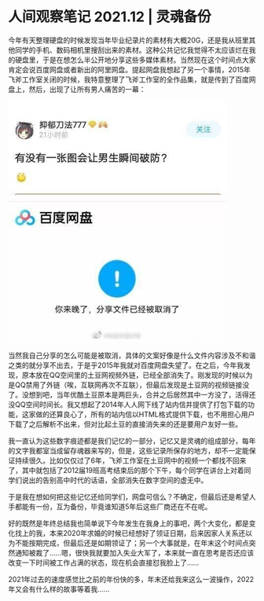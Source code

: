 # 人间观察笔记 2021.12 | 灵魂备份

今年有天整理硬盘的时候发现当年毕业纪录片的素材有大概20G，还是我从班里其他同学的手机、数码相机里搜刮出来的素材。这种公共记忆我觉得不太应该烂在我的硬盘里，于是在想怎么半公开地分享这些多媒体素材。当然现在这个时间点大家肯定会说百度网盘或者新出的阿里网盘。提起网盘我想起了另一个事情，2015年飞斧工作室关闭的时候，我特意整理了飞斧工作室的全作品集，就是传到了百度网盘上，然后，出现了让所有男人痛苦的一幕：

![百度网盘](../img/12_baidu.jpeg)

当然我自己分享的怎么可能是被取消，具体的文案好像是什么文件内容涉及不和谐之类的就分享不出去，于是乎2015年我就对百度网盘失望了。在之后，今年我发现，原本放在QQ空间里的土豆网视频外链，已经全部消失了。刚发现的时候以为是QQ禁用了外链（唉，互联网再次不互联），但最后发现是土豆网的视频链接没了。没想到吧，当年优酷土豆原本是两巨头，合并之后居然其中一方没了，活得还没QQ空间时间长。我又想起了2014年人人网下线了站内信并提供了打包下载的功能，这家做的还算良心了，所有的站内信以HTML格式提供下载，也不用担心用户下载了之后解析不出来，但对比起土豆的直接消失来的还是要用户友好一些。

我一直认为这些数字痕迹都是我们记忆的一部分，记忆又是灵魂的组成部分，每年的文字我都室当成留存魂器来写的，但是，这些记录所保存的地方，却不一定能保证持续很久。比如仅仅过了6年，飞斧工作室在土豆网中的视频一个都找不回来了，其中就包括了2012届19班高考结束后的那个下午，每个同学在讲台上对着同学们说出的告别高中时代的话语，全部消失在数字空间的虚无中。

于是我在想如何把这些记忆还给同学们，网盘可信么？不确定，但最后还是希望人手都能有一份，互为备份，毕竟谁知道5年后这些厂商还在不在呢。


好的既然是年终总结我也简单说下今年发生在我身上的事吧，两个大变化，都是变化找上的我，本来2020年求婚的时候已经想好了领证日期，后来因家人关系还以为不能按期完成，但最后还是如期领证了；另一个大事就是，在年末这个时间点突然通知被裁了……嗯，很快我就要加入失业大军了，本来就一直在思考是否还应该改变一下时间被工作占满的状态，现在机会直接怼我脸上了……

2021年过去的速度感觉比之前的年份快的多，年末还给我来这么一波操作，2022年又会有什么样的故事等着我……


